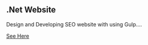 ## .Net Website
Design and Developing SEO website with using Gulp....

[See Here](https://rawgit.com/fazurrehman/X-n-yu-ng-ng/master/index.html)

